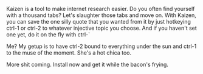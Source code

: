 Kaizen is a tool to make internet research easier. Do you often find yourself with a thousand tabs? Let's slaughter those tabs and move on. With Kaizen, you can save the one silly quote that you wanted from it by just hotkeying ctrl-1 or ctrl-2 to whatever injective topic you choose. And if you haven't set one yet, do it on the fly with ctrl-`

Me? My getup is to have ctrl-2 bound to everything under the sun and ctrl-1 to the muse of the moment. She's a hot chica too.

More shit coming. Install now and get it while the bacon's frying.